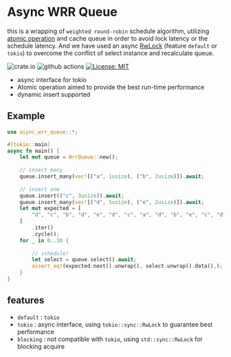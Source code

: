 
# Async WRR Queue

this is a wrapping of `weighted round-robin`
schedule algorithm, utilizing [atomic operation](https://doc.rust-lang.org/std/sync/atomic/struct.AtomicUsize.html) 
and cache queue in order to avoid lock latency or the schedule latency. And we have 
used an async [RwLock](https://docs.rs/tokio/latest/tokio/sync/struct.RwLock.html) 
(feature `default` or `tokio`) to overcome the conflict of select instance and 
recalculate queue.

![crate.io](https://img.shields.io/crates/v/async_wrr_queue.svg)
![github actions](https://github.com/dupeiran001/async_wrr_queue_rs/actions/workflows/rust.yml/badge.svg)
[![License: MIT](https://img.shields.io/badge/License-MIT-yellow.svg)](https://opensource.org/licenses/MIT)

- async interface for tokio
- Atomic operation aimed to provide the best run-time performance 
- dynamic insert supported

## Example 

```rust
use async_wrr_queue::*;

#[tokio::main]
async fn main() {
    let mut queue = WrrQueue::new();
    
    // insert many 
    queue.insert_many(vec![("a", 1usize), ("b", 2usize)]).await;
    
    // insert one
    queue.insert(("c", 3usize)).await;
    queue.insert_many(vec![("d", 5usize), ("e", 2usize)]).await;
    let mut expected = [
        "d", "c", "b", "d", "e", "d", "c", "a", "d", "b", "e", "c", "d",
    ]
        .iter()
        .cycle();
    for _ in 0..30 {
        
        // schedule!
        let select = queue.select().await;
        assert_eq!(expected.next().unwrap(), select.unwrap().data(),);
    }
}
```

## features

- `default` : `tokio` 
- `tokio`    : async interface, using `tokio::sync::RwLock` to guarantee best performance
- `blocking` : not compatible with `tokio`, using `std::sync::RwLock` for blocking acquire